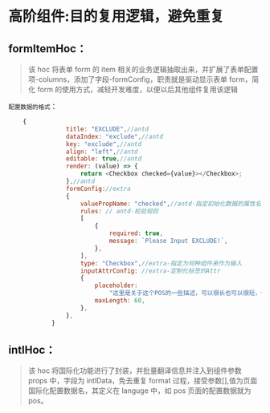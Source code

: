 # 高阶组件:目的复用逻辑，避免重复

## formItemHoc：

> 该 hoc 将表单 form 的 item 相关的业务逻辑抽取出来，并扩展了表单配置项-columns，添加了字段-formConfig，职责就是驱动显示表单 form，简化 form 的使用方式，减轻开发难度，以便以后其他组件复用该逻辑

`配置数据的格式`：

```js
    {
                title: "EXCLUDE",//antd
                dataIndex: "exclude",//antd
                key: "exclude",//antd
                align: "left",//antd
                editable: true,//antd
                render: (value) => {
                    return <Checkbox checked={value}></Checkbox>;
                },//antd
                formConfig://extra
                {
                    valuePropName: "checked",//antd-指定初始化数据的属性名
                    rules: // antd-校验规则
                    [
                        {
                            required: true,
                            message: `Please Input EXCLUDE!`,
                        },
                    ],
                    type: "Checkbox",//extra-指定为何种组件来作为输入
                    inputAttrConfig: //extra-定制化标签的Attr
                    {
                        placeholder:
                            "这里是关于这个POS的一些描述，可以很长也可以很短，但是限制60个字段......",
                        maxLength: 60,
                    },
                },
            }
```

## intlHoc：

> 该 hoc 将国际化功能进行了封装，并批量翻译信息并注入到组件参数 props 中，字段为 intlData，免去重复 format 过程，接受参数[],值为页面国际化配置数据名，其定义在 languge 中，如 pos 页面的配置数据就为 pos。

